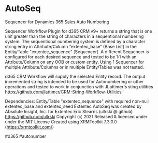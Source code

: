 # AutoSeq
Sequencer for Dynamics 365 Sales Auto Numbering

Sequencer Workflow Plugin for d365 CRM v9+ returns a string that is one unit greater than the string of characters 
in a sequentional numbering system. The sequentional numbering system is defined by a character string entry
in Attribute/Column "extentec_base" (Base List) in the Entity/Table "extentec_sequence" (Sequencer). A different 
Sequencer is configured for each desired sequence and tested to be 1:1 with an Attribute/Column on any OOB or custom
entity. Using 1 Sequencer for multiple Attribute/Columns or in multiple Entity/Tables was not tested.

d365 CRM Workflow will supply the selected Entity record. The output incremented string is intended to be 
used for Autonumbering or other operations and tested to work in conjunction with JLattimer's sting utilities
https://github.com/jlattimer/CRM-String-Workflow-Utilities

Dependencies:  Entity/Table "extentec_sequence" with required non-null extentec_base and extentec_seed
Extentec AutoSeq was created by Absolute Insight, Inc. for Extentec
Eric Stearns (ullrski @ github) https://github.com/ullrski
Copyright (c) 2021
Released & licensed under under the MIT License
Created using XRMToolkit 7.3.0.0 (https://xrmtoolkit.com/)
 
#d365 #autonumber
     
